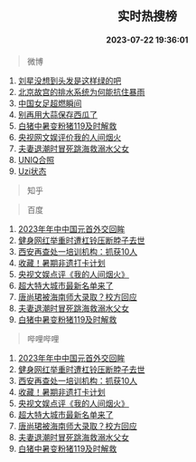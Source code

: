 <div align="center"><h2>实时热搜榜</h2><h4>2023-07-22 19:36:01</h4></div>

> 微博  

1. [刘星没想到头发是这样绿的吧](https://s.weibo.com/weibo?q=%23%E5%88%98%E6%98%9F%E6%B2%A1%E6%83%B3%E5%88%B0%E5%A4%B4%E5%8F%91%E6%98%AF%E8%BF%99%E6%A0%B7%E7%BB%BF%E7%9A%84%E5%90%A7%23&t=31&band_rank=1&Refer=top)<br />
2. [北京故宫的排水系统为何能抗住暴雨](https://s.weibo.com/weibo?q=%23%E5%8C%97%E4%BA%AC%E6%95%85%E5%AE%AB%E7%9A%84%E6%8E%92%E6%B0%B4%E7%B3%BB%E7%BB%9F%E4%B8%BA%E4%BD%95%E8%83%BD%E6%8A%97%E4%BD%8F%E6%9A%B4%E9%9B%A8%23&t=31&band_rank=2&Refer=top)<br />
3. [中国女足超燃瞬间](https://s.weibo.com/weibo?q=%23%E4%B8%AD%E5%9B%BD%E5%A5%B3%E8%B6%B3%E8%B6%85%E7%87%83%E7%9E%AC%E9%97%B4%23&t=31&band_rank=3&Refer=top)<br />
4. [别再用大蒜保存西瓜了](https://s.weibo.com/weibo?q=%23%E5%88%AB%E5%86%8D%E7%94%A8%E5%A4%A7%E8%92%9C%E4%BF%9D%E5%AD%98%E8%A5%BF%E7%93%9C%E4%BA%86%23&t=31&band_rank=4&Refer=top)<br />
5. [白猪中暑变粉猪119及时解救](https://s.weibo.com/weibo?q=%23%E7%99%BD%E7%8C%AA%E4%B8%AD%E6%9A%91%E5%8F%98%E7%B2%89%E7%8C%AA119%E5%8F%8A%E6%97%B6%E8%A7%A3%E6%95%91%23&t=31&band_rank=5&Refer=top)<br />
6. [央视网文娱评价我的人间烟火](https://s.weibo.com/weibo?q=%23%E5%A4%AE%E8%A7%86%E7%BD%91%E6%96%87%E5%A8%B1%E8%AF%84%E4%BB%B7%E6%88%91%E7%9A%84%E4%BA%BA%E9%97%B4%E7%83%9F%E7%81%AB%23&t=31&band_rank=6&Refer=top)<br />
7. [夫妻退潮时冒死跳海救溺水父女](https://s.weibo.com/weibo?q=%23%E5%A4%AB%E5%A6%BB%E9%80%80%E6%BD%AE%E6%97%B6%E5%86%92%E6%AD%BB%E8%B7%B3%E6%B5%B7%E6%95%91%E6%BA%BA%E6%B0%B4%E7%88%B6%E5%A5%B3%23&t=31&band_rank=7&Refer=top)<br />
8. [UNIQ合照](https://s.weibo.com/weibo?q=UNIQ%E5%90%88%E7%85%A7&t=31&band_rank=8&Refer=top)<br />
9. [Uzi状态](https://s.weibo.com/weibo?q=Uzi%E7%8A%B6%E6%80%81&t=31&band_rank=9&Refer=top)<br />

> 知乎  


> 百度  

1. [2023年年中中国元首外交回眸](https://www.baidu.com/s?wd=2023%E5%B9%B4%E5%B9%B4%E4%B8%AD%E4%B8%AD%E5%9B%BD%E5%85%83%E9%A6%96%E5%A4%96%E4%BA%A4%E5%9B%9E%E7%9C%B8&sa=fyb_news&rsv_dl=fyb_news)<br />
2. [健身网红举重时遭杠铃压断脖子去世](https://www.baidu.com/s?wd=%E5%81%A5%E8%BA%AB%E7%BD%91%E7%BA%A2%E4%B8%BE%E9%87%8D%E6%97%B6%E9%81%AD%E6%9D%A0%E9%93%83%E5%8E%8B%E6%96%AD%E8%84%96%E5%AD%90%E5%8E%BB%E4%B8%96&sa=fyb_news&rsv_dl=fyb_news)<br />
3. [西安再查处一培训机构：抓获10人](https://www.baidu.com/s?wd=%E8%A5%BF%E5%AE%89%E5%86%8D%E6%9F%A5%E5%A4%84%E4%B8%80%E5%9F%B9%E8%AE%AD%E6%9C%BA%E6%9E%84%EF%BC%9A%E6%8A%93%E8%8E%B710%E4%BA%BA&sa=fyb_news&rsv_dl=fyb_news)<br />
4. [收藏！暑期非遗打卡计划](https://www.baidu.com/s?wd=%E6%94%B6%E8%97%8F%EF%BC%81%E6%9A%91%E6%9C%9F%E9%9D%9E%E9%81%97%E6%89%93%E5%8D%A1%E8%AE%A1%E5%88%92&sa=fyb_news&rsv_dl=fyb_news)<br />
5. [央视文娱点评《我的人间烟火》](https://www.baidu.com/s?wd=%E5%A4%AE%E8%A7%86%E6%96%87%E5%A8%B1%E7%82%B9%E8%AF%84%E3%80%8A%E6%88%91%E7%9A%84%E4%BA%BA%E9%97%B4%E7%83%9F%E7%81%AB%E3%80%8B&sa=fyb_news&rsv_dl=fyb_news)<br />
6. [超大特大城市最新名单来了](https://www.baidu.com/s?wd=%E8%B6%85%E5%A4%A7%E7%89%B9%E5%A4%A7%E5%9F%8E%E5%B8%82%E6%9C%80%E6%96%B0%E5%90%8D%E5%8D%95%E6%9D%A5%E4%BA%86&sa=fyb_news&rsv_dl=fyb_news)<br />
7. [唐尚珺被海南师大录取？校方回应](https://www.baidu.com/s?wd=%E5%94%90%E5%B0%9A%E7%8F%BA%E8%A2%AB%E6%B5%B7%E5%8D%97%E5%B8%88%E5%A4%A7%E5%BD%95%E5%8F%96%EF%BC%9F%E6%A0%A1%E6%96%B9%E5%9B%9E%E5%BA%94&sa=fyb_news&rsv_dl=fyb_news)<br />
8. [夫妻退潮时冒死跳海救溺水父女](https://www.baidu.com/s?wd=%E5%A4%AB%E5%A6%BB%E9%80%80%E6%BD%AE%E6%97%B6%E5%86%92%E6%AD%BB%E8%B7%B3%E6%B5%B7%E6%95%91%E6%BA%BA%E6%B0%B4%E7%88%B6%E5%A5%B3&sa=fyb_news&rsv_dl=fyb_news)<br />
9. [白猪中暑变粉猪119及时解救](https://www.baidu.com/s?wd=%E7%99%BD%E7%8C%AA%E4%B8%AD%E6%9A%91%E5%8F%98%E7%B2%89%E7%8C%AA119%E5%8F%8A%E6%97%B6%E8%A7%A3%E6%95%91&sa=fyb_news&rsv_dl=fyb_news)<br />

> 哔哩哔哩  

1. [2023年年中中国元首外交回眸](https://www.baidu.com/s?wd=2023%E5%B9%B4%E5%B9%B4%E4%B8%AD%E4%B8%AD%E5%9B%BD%E5%85%83%E9%A6%96%E5%A4%96%E4%BA%A4%E5%9B%9E%E7%9C%B8&sa=fyb_news&rsv_dl=fyb_news)<br />
2. [健身网红举重时遭杠铃压断脖子去世](https://www.baidu.com/s?wd=%E5%81%A5%E8%BA%AB%E7%BD%91%E7%BA%A2%E4%B8%BE%E9%87%8D%E6%97%B6%E9%81%AD%E6%9D%A0%E9%93%83%E5%8E%8B%E6%96%AD%E8%84%96%E5%AD%90%E5%8E%BB%E4%B8%96&sa=fyb_news&rsv_dl=fyb_news)<br />
3. [西安再查处一培训机构：抓获10人](https://www.baidu.com/s?wd=%E8%A5%BF%E5%AE%89%E5%86%8D%E6%9F%A5%E5%A4%84%E4%B8%80%E5%9F%B9%E8%AE%AD%E6%9C%BA%E6%9E%84%EF%BC%9A%E6%8A%93%E8%8E%B710%E4%BA%BA&sa=fyb_news&rsv_dl=fyb_news)<br />
4. [收藏！暑期非遗打卡计划](https://www.baidu.com/s?wd=%E6%94%B6%E8%97%8F%EF%BC%81%E6%9A%91%E6%9C%9F%E9%9D%9E%E9%81%97%E6%89%93%E5%8D%A1%E8%AE%A1%E5%88%92&sa=fyb_news&rsv_dl=fyb_news)<br />
5. [央视文娱点评《我的人间烟火》](https://www.baidu.com/s?wd=%E5%A4%AE%E8%A7%86%E6%96%87%E5%A8%B1%E7%82%B9%E8%AF%84%E3%80%8A%E6%88%91%E7%9A%84%E4%BA%BA%E9%97%B4%E7%83%9F%E7%81%AB%E3%80%8B&sa=fyb_news&rsv_dl=fyb_news)<br />
6. [超大特大城市最新名单来了](https://www.baidu.com/s?wd=%E8%B6%85%E5%A4%A7%E7%89%B9%E5%A4%A7%E5%9F%8E%E5%B8%82%E6%9C%80%E6%96%B0%E5%90%8D%E5%8D%95%E6%9D%A5%E4%BA%86&sa=fyb_news&rsv_dl=fyb_news)<br />
7. [唐尚珺被海南师大录取？校方回应](https://www.baidu.com/s?wd=%E5%94%90%E5%B0%9A%E7%8F%BA%E8%A2%AB%E6%B5%B7%E5%8D%97%E5%B8%88%E5%A4%A7%E5%BD%95%E5%8F%96%EF%BC%9F%E6%A0%A1%E6%96%B9%E5%9B%9E%E5%BA%94&sa=fyb_news&rsv_dl=fyb_news)<br />
8. [夫妻退潮时冒死跳海救溺水父女](https://www.baidu.com/s?wd=%E5%A4%AB%E5%A6%BB%E9%80%80%E6%BD%AE%E6%97%B6%E5%86%92%E6%AD%BB%E8%B7%B3%E6%B5%B7%E6%95%91%E6%BA%BA%E6%B0%B4%E7%88%B6%E5%A5%B3&sa=fyb_news&rsv_dl=fyb_news)<br />
9. [白猪中暑变粉猪119及时解救](https://www.baidu.com/s?wd=%E7%99%BD%E7%8C%AA%E4%B8%AD%E6%9A%91%E5%8F%98%E7%B2%89%E7%8C%AA119%E5%8F%8A%E6%97%B6%E8%A7%A3%E6%95%91&sa=fyb_news&rsv_dl=fyb_news)<br />

